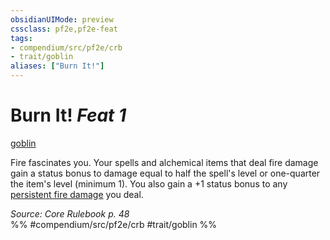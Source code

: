 ```yaml
---
obsidianUIMode: preview
cssclass: pf2e,pf2e-feat
tags:
- compendium/src/pf2e/crb
- trait/goblin
aliases: ["Burn It!"]
---
```

# Burn It!  *Feat 1*  
[goblin](/rules/traits/goblin.md)  


Fire fascinates you. Your spells and alchemical items that deal fire damage gain a status bonus to damage equal to half the spell's level or one-quarter the item's level (minimum 1). You also gain a +1 status bonus to any [persistent fire damage](/rules/conditions.md#Persistent%20Damage) you deal.

*Source: Core Rulebook p. 48*  
%% #compendium/src/pf2e/crb #trait/goblin %%
